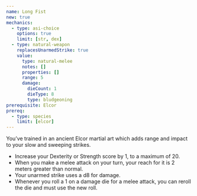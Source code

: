 ```yaml
---
name: Long Fist
new: true
mechanics:
  - type: asi-choice
    options: true
    limit: [str, dex]
  - type: natural-weapon
    replacesUnarmedStrike: true
    value:
      type: natural-melee
      notes: []
      properties: []
      range: 5
      damage:
        dieCount: 1
        dieType: 8
        type: bludgeoning
prerequisite: Elcor
prereq:
  - type: species
    limit: [elcor]
---
```

You’ve trained in an ancient Elcor martial art which adds range and impact to your slow and sweeping strikes.
- Increase your Dexterity or Strength score by 1, to a maximum of 20.
- When you make a melee attack on your turn, your reach for it is 2 meters greater than normal.
- Your unarmed strike uses a d8 for damage.
- Whenever you roll a 1 on a damage die for a melee attack, you can reroll the die and must use the new roll.
